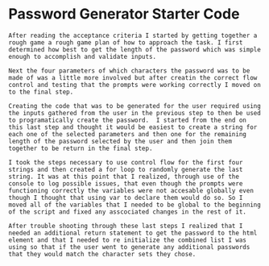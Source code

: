 # Password Generator Starter Code

    After reading the acceptance criteria I started by getting together a rough game a rough game plan of how to approach the task. I first determined how best to get the length of the password which was simple enough to accomplish and validate inputs.

    Next the four parameters of which characters the password was to be made of was a little more involved but after creatin the correct flow control and testing that the prompts were working correctly I moved on to the final step.

    Creating the code that was to be generated for the user required using the inputs gathered from the user in the previous step to then be used to programatically create the password.  I started from the end on this last step and thought it would be easiest to create a string for each one of the selected parameters and then one for the remaining length of the password selected by the user and then join them together to be return in the final step.

    I took the steps necessary to use control flow for the first four strings and then created a for loop to randomly generate the last string. It was at this point that I realized, through use of the console to log possible issues, that even though the prompts were functioning correctly the variables were not accesable globally even though I thought that using var to declare them would do so. So I moved all of the variables that I needed to be global to the beginning of the script and fixed any asscociated changes in the rest of it.

    After trouble shooting through these last steps I realized that I needed an additional return statement to get the password to the html element and that I needed to re initialize the combined list I was using so that if the user went to generate any additional passwords that they would match the character sets they chose.
